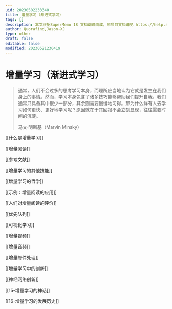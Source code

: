 ```yaml
---
uid: 20230502233340
title: 增量学习（渐进式学习）
tags: []
description: 本文根据SuperMemo 18 文档翻译而成，原项目文档请见 https://help.supermemo.org/wiki/Incremental_learning#History_of_incremental_learning
author: Quorafind,Jason-XJ
type: other
draft: false
editable: false
modified: 20230521230419
---
```


# 增量学习（渐进式学习）

> 通常，人们不会过多的思考学习本身，而理所应当地认为它就是发生在我们身上的事情。然而，学习本身包含了诸多技巧能够帮助我们提升自我，我们通常只具备其中很少一部分，其余则需要慢慢地习得。那为什么鲜有人去学习如何更快、更好地学习呢？原因就在于其回报不会立刻显现，往往需要时间的沉淀。
>
> 马文·明斯基（Marvin Minsky）

[[什么是增量学习]]

[[增量阅读]]

[[参考文献]]

[[增量学习的其他技能]]

[[增量学习的哲学]]

[[示例：增量阅读的应用]]

[[人们对增量阅读的评价]]

[[优先队列]]

[[可视化学习]]

[[增量视频]]

[[增量音频]]

[[增量邮件处理]]

[[增量学习中的创新]]

[[神经网络创新]]

[[15-增量学习的神话]]

[[16-增量学习的发展历史]]